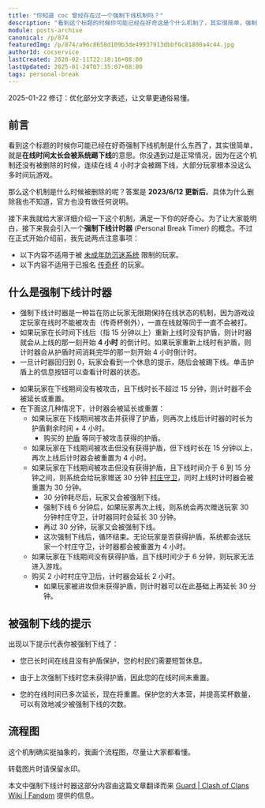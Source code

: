 ```yaml
---
title: "你知道 coc 曾经存在过一个强制下线机制吗？"
description: "看到这个标题的时候你可能已经在好奇这是个什么机制了，其实很简单，强制下线就是在线时间太长会被系统踢下线的意思。你没遇到过是正常情况，因为在这个机制还没有被删除的时候，连续在线 4 小时才会被踢下线，大部分玩家根本没这么多时间玩游戏。"
module: posts-archive
canonical: /p/874
featuredImg: /p/874/a96c8658d109b3de49937913dbbf6c81800a4c44.jpg
authorId: cocservice
lastCreated: 2020-02-11T22:18:16+08:00
lastUpdated: 2025-01-24T07:35:07+08:00
tags: personal-break
---
```


<PostHistory>
2025-01-22 修订：优化部分文字表述，让文章更通俗易懂。
</PostHistory>

## 前言

看到这个标题的时候你可能已经在好奇强制下线机制是什么东西了，其实很简单，就是**在线时间太长会被系统踢下线**的意思。你没遇到过是正常情况，因为在这个机制还没有被删除的时候，连续在线 4 小时才会被踢下线，大部分玩家根本没这么多时间玩游戏。

那么这个机制是什么时候被删除的呢？答案是 **2023/6/12 更新后**。具体为什么删除我也不知道，官方也没有做任何说明。

接下来我就给大家详细介绍一下这个机制，满足一下你的好奇心。为了让大家能明白，接下来我会引入一个**强制下线计时器** (Personal Break Timer) 的概念。不过在正式开始介绍前，我先说两点注意事项：

- 以下内容不适用于被 [未成年防沉迷系统](/p/691) 限制的玩家。
- 以下内容不适用于已报名 [传奇杯](/p/783) 的玩家。

## 什么是强制下线计时器

- 强制下线计时器是一种旨在防止玩家无限期保持在线状态的机制，因为游戏设定玩家在线时不能被攻击（传奇杯例外），一直在线就等同于一直不会被打。
- 如果玩家在长时间下线后（指 15 分钟以上）重新上线时没有护盾，则计时器就会从上线的那一刻开始 **4 小时** 的倒计时。如果玩家重新上线时有护盾，则计时器会从护盾时间消耗完毕的那一刻开始 4 小时倒计时。
- 一旦计时器回归到 0，玩家会看到一个休息的提示，随后会被踢下线。单击护盾上的信息按钮可以查看计时器的状态。

<Pic src="/p/874/Screenshot_20200211_110520.jpg" width="438" height="336" alt="强制下线计时器状态" :lazyLoading="false" />

- 如果玩家在下线期间没有被攻击，且下线时长不超过 15 分钟，则计时器不会被延长或重置。
- 在下面这几种情况下，计时器会被延长或重置：
    - 如果玩家在下线期间被攻击并获得了护盾，则再次上线后计时器的时长为护盾剩余时间 + 4 小时。
        - 购买的 [护盾](/p/860) 等同于被攻击获得的护盾。
    - 如果玩家在下线期间被攻击但没有获得护盾，但下线时长在 15 分钟以上，再次上线后计时器会被重置为 4 小时。
    - 如果玩家在下线期间被攻击但没有获得护盾，且下线时间介于 6 到 15 分钟之间，则系统会给玩家赠送 30 分钟 [村庄守卫](/p/866)，同时上线时计时器会被重置为 30 分钟。
        - 30 分钟耗尽后，玩家又会被强制下线。
        - 强制下线 6 分钟后，如果玩家再次上线，则系统会再次赠送玩家 30 分钟村庄守卫，计时器同时会延长 30 分钟。
        - 再过 30 分钟，玩家又会被强制下线。
        - 这次强制下线后，循环结束。无论玩家是否获得护盾，系统都会送玩家一个村庄守卫，计时器都会被重置为 4 小时。
    - 如果玩家在下线期间没有获得护盾，且下线时间少于 6 分钟，则玩家无法进入游戏。
    - 购买 2 小时村庄守卫后，计时器会延长 2 小时。
        - 如果玩家被进攻但未获得护盾，则计时器可以在此基础上再延长 30 分钟。

## 被强制下线的提示

出现以下提示代表你被强制下线了：

- 您已长时间在线且没有护盾保护，您的村民们需要短暂休息。

<Pic src="/p/874/a96c8658d109b3de49937913dbbf6c81800a4c44.jpg" width="1500" height="711" alt="强制下线后的提示" />

- 由于上次强制下线时您未获得护盾，因此您的在线时间未重置。

<Pic src="/p/874/20200226143423.jpg" width="960" height="444" alt="在线时间未重置" />

- 您的在线时间已多次延长，现在将重置。保护您的大本营，并提高奖杯数量，可以有效地减少被强制下线的次数。

<Pic src="/p/874/710e8c47b9898175.jpg" width="1920" height="960" alt="在线时间已延长" />

## 流程图

这个机制确实挺抽象的，我画个流程图，尽量让大家都看懂。

<Pic src="/p/874/Personal_Break.png" width="777" height="1285" alt="强制下线流程图" maxWidth="500px" />

转载图片时请保留水印。

<PostCopyright>
本文中强制下线计时器这部分内容由这篇文章翻译而来 <a href="https://clashofclans.fandom.com/wiki/Guard" target="_blank" rel="nofollow noopener noreferrer">Guard | Clash of Clans Wiki | Fandom</a> 提供的信息。
</PostCopyright>